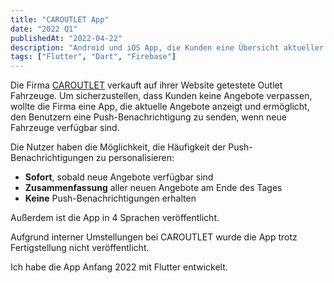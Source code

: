 ```yaml
---
title: "CAROUTLET App"
date: "2022 Q1"
publishedAt: "2022-04-22"
description: "Android und iOS App, die Kunden eine Übersicht aktueller Fahrzeuge von CAROUTLET bietet. Zusätzlich können die Kunden wählen, ob sie sofort oder täglich per Push-Benachrichtigung über neue Angebote informiert werden möchten."
tags: ["Flutter", "Dart", "Firebase"]
---
```


Die Firma [CAROUTLET](https://www.caroutlet.ch/) verkauft auf ihrer Website getestete Outlet Fahrzeuge. Um sicherzustellen, dass Kunden keine Angebote verpassen, wollte die Firma eine App, die aktuelle Angebote anzeigt und ermöglicht, den Benutzern eine Push-Benachrichtigung zu senden, wenn neue Fahrzeuge verfügbar sind.

Die Nutzer haben die Möglichkeit, die Häufigkeit der Push-Benachrichtigungen zu personalisieren:

- **Sofort**, sobald neue Angebote verfügbar sind
- **Zusammenfassung** aller neuen Angebote am Ende des Tages
- **Keine** Push-Benachrichtigungen erhalten

Außerdem ist die App in 4 Sprachen veröffentlicht.

Aufgrund interner Umstellungen bei CAROUTLET wurde die App trotz Fertigstellung nicht veröffentlicht.

Ich habe die App Anfang 2022 mit Flutter entwickelt.
